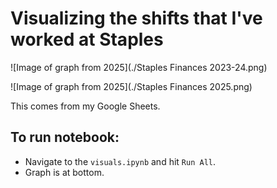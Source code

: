 # Visualizing the shifts that I've worked at Staples

![Image of graph from 2025](./Staples Finances 2023-24.png)

![Image of graph from 2025](./Staples Finances 2025.png)

This comes from my Google Sheets.

## To run notebook:
- Navigate to the `visuals.ipynb` and hit `Run All`. 
- Graph is at bottom.